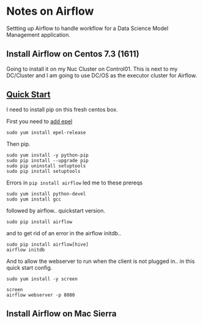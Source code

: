 # Notes on Airflow

Settting up Airflow to handle workflow for a Data Science Model Management application. 

## Install Airflow on Centos 7.3 (1611)

Going to install it on my Nuc Cluster on Control01.  This is next to my DC/Cluster and I am 
going to use DC/OS as the executor cluster for Airflow. 

## [Quick Start](https://airflow.incubator.apache.org/start.html)

I need to install pip on this fresh centos box. 

First you need to [add epel](https://www.cyberciti.biz/faq/installing-rhel-epel-repo-on-centos-redhat-7-x/)

    sudo yum install epel-release
    
Then pip. 

    sudo yum install -y python-pip
    sudo pip install --upgrade pip
    sudo pip uninstall setuptools
    sudo pip install setuptools

Errors in `pip install airflow` led me to these prereqs     
    
    sudo yum install python-devel
    sudo yum install gcc
    
followed by airflow.. quickstart version.



    sudo pip install airflow

and to get rid of an error in the airflow initdb..

    sudo pip install airflow[hive]
    airflow initdb
    
And to allow the webserver to run when the client is not plugged in.. in this quick start config. 

    sudo yum install -y screen 
    
    screen
    airflow webserver -p 8080 
    
## Install Airflow on Mac Sierra